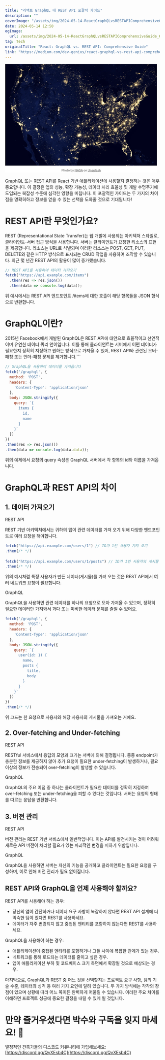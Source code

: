 ```yaml
---
title: "리액트 GraphQL 대 REST API 포괄적 가이드"
description: ""
coverImage: "/assets/img/2024-05-14-ReactGraphQLvsRESTAPIComprehensiveGuide_0.png"
date: 2024-05-14 12:50
ogImage: 
  url: /assets/img/2024-05-14-ReactGraphQLvsRESTAPIComprehensiveGuide_0.png
tag: Tech
originalTitle: "React: GraphQL vs. REST API: Comprehensive Guide"
link: "https://medium.com/dev-genius/react-graphql-vs-rest-api-comprehensive-guide-32442a567332"
---
```




![그래픽](/assets/img/2024-05-14-ReactGraphQLvsRESTAPIComprehensiveGuide_0.png)

GraphQL 또는 REST API를 React 기반 애플리케이션에 사용할지 결정하는 것은 매우 중요합니다. 이 결정은 앱의 성능, 확장 가능성, 데이터 처리 효율성 및 개발 수명주기에 도입되는 복잡성 수준에 심각한 영향을 미칩니다. 이 포괄적인 가이드는 두 가지의 차이점을 명확히하고 정보를 얻을 수 있는 선택을 도와줄 것으로 기대됩니다!

# REST API란 무엇인가요?

REST (Representational State Transfer)는 웹 개발에 사용되는 아키텍처 스타일로, 클라이언트-서버 접근 방식을 사용합니다. 서버는 클라이언트가 요청한 리소스의 표현을 제공합니다. 리소스는 URL로 식별되며 이러한 리소스는 POST, GET, PUT, DELETE와 같은 HTTP 방식으로 표시되는 CRUD 작업을 사용하여 조작할 수 있습니다. 최근 몇 년간 REST API의 활용이 많이 증가했습니다.




```js
// REST API를 사용하여 데이터 가져오기
fetch("https://api.example.com/items") 
  .then(res => res.json())
  .then(data => console.log(data));
```

위 예시에서는 REST API 엔드포인트 /items에 대한 호출이 해당 항목들을 JSON 형식으로 반환합니다.

# GraphQL이란?

2015년 Facebook에서 개발된 GraphQL은 REST API에 대안으로 효율적이고 선언적이며 유연한 데이터 쿼리 언어입니다. 이를 통해 클라이언트는 서버에서 어떤 데이터가 필요한지 정확히 지정하고 원하는 방식으로 가져올 수 있어, REST API와 관련된 오버-패칭 또는 언더-패칭 문제를 제거합니다.```



```js
// GraphQL을 사용하여 데이터를 가져옵니다
fetch('/graphql', {
  method: 'POST',
  headers: {
    'Content-Type': 'application/json'
  },
  body: JSON.stringify({
    query: `{ 
      items { 
        id, 
        name 
      } 
    }`
  })
})
.then(res => res.json())
.then(data => console.log(data.data));
```

위의 예제에서 요청의 query 속성은 GraphQL 서버에서 각 항목의 id와 이름을 가져옵니다.

# GraphQL과 REST API의 차이

## 1. 데이터 가져오기



REST API

REST 기반 아키텍처에서는 귀하의 앱이 관련 데이터를 가져 오기 위해 다양한 엔드포인트로 여러 요청을 해야합니다.

```js
fetch("https://api.example.com/users/1") // ID가 1인 사용자 가져 오기
.then(/* */)

fetch("https://api.example.com/users/1/posts") // ID가 1인 사용자의 게시물 가져 오기
.then(/* */)
```

위의 예시처럼 특정 사용자가 만든 데이터(게시물)를 가져 오는 것은 REST API에서 여러 네트워크 요청이 필요합니다.



GraphQL

GraphQL을 사용하면 관련 데이터를 하나의 요청으로 모아 가져올 수 있으며, 정확히 필요한 데이터만 가져와서 과다 또는 미비한 데이터 문제를 줄일 수 있어요.

```js
fetch('/graphql', {
  method: 'POST',
  headers: {
    'Content-Type': 'application/json'
  },
  body: JSON.stringify({
    query: `{
      user(id: 1) {
        name,
        posts {
          title,
          body
        }
      }
    }`
  })
})
.then(/* */)
```

위 코드는 한 요청으로 사용자와 해당 사용자의 게시물을 가져오는 거에요.



## 2. Over-fetching and Under-fetching

REST API

RESTful 서비스에서 응답의 모양과 크기는 서버에 의해 결정됩니다. 종종 endpoint가 충분한 정보를 제공하지 않아 추가 요청이 필요한 under-fetching이 발생하거나, 필요 이상의 정보가 전송되어 over-fetching이 발생할 수 있습니다.

GraphQL



GraphQL의 주요 이점 중 하나는 클라이언트가 필요한 데이터를 정확히 지정하여 over-fetching 또는 under-fetching을 피할 수 있다는 것입니다. 서버는 요청의 형태를 따르는 응답을 반환합니다.

## 3. 버전 관리

REST API

버전 관리는 REST 기반 서비스에서 일반적입니다. 이는 API를 발전시키는 것이 어려워 새로운 API 버전이 처리할 필요가 있는 파괴적인 변경을 피하기 위함입니다.



GraphQL

GraphQL을 사용하면 서버는 자신의 기능을 공개하고 클라이언트는 필요한 요청을 구성하며, 이로 인해 버전 관리가 필요 없어집니다.

## REST API와 GraphQL을 언제 사용해야 할까요?

REST API를 사용해야 하는 경우:



- 당신의 앱이 간단하거나 데이터 요구 사항이 복잡하지 않다면 REST API 설계에 더 익숙한 팀이 있다면 REST를 사용하세요.
- 데이터가 자주 변경되지 않고 중첩된 엔티티를 포함하지 않는다면 REST를 사용하세요.

GraphQL을 사용해야 하는 경우:

- 애플리케이션이 중첩된 엔티티를 포함하거나 그들 사이에 복잡한 관계가 있는 경우.
- 네트워크를 통해 로드되는 데이터를 줄이고 싶은 경우.
- 앱이 애플리케이션 부하 및 코드베이스 크기 측면에서 확장될 것으로 예상되는 경우.

마지막으로, GraphQL과 REST 중 어느 것을 선택할지는 프로젝트 요구 사항, 팀의 기술 수준, 데이터의 성격 등 여러 가지 요인에 달려 있습니다. 두 가지 방식에는 각각의 장점이 있으며 상황에 따라 어느 쪽이든 완벽하게 어울릴 수 있습니다. 이러한 주요 차이를 이해하면 프로젝트 성공에 중요한 결정을 내릴 수 있게 될 것입니다.



# 만약 즐거우셨다면 박수와 구독을 잊지 마세요! 👏

열정적인 건축가들의 디스코드 커뮤니티에 가입해보세요: [https://discord.gg/QyXEsb4C](https://discord.gg/QyXEsb4C)